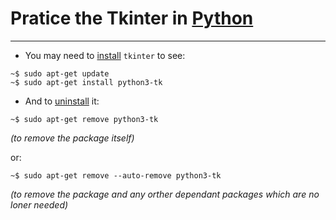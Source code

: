 
# Pratice the Tkinter in [Python](https://www.python.org/)

---------------------------------------------------------------

- You may need to <ins>install</ins> ```tkinter``` to see:

```
~$ sudo apt-get update
~$ sudo apt-get install python3-tk
```

- And to <ins>uninstall</ins> it: 

```
~$ sudo apt-get remove python3-tk
```
_(to remove the package itself)_

or:


```
~$ sudo apt-get remove --auto-remove python3-tk
```
_(to remove the package and any orther dependant packages which are no loner needed)_
